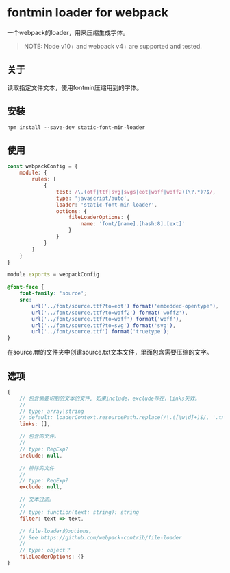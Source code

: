 # fontmin loader for webpack

一个webpack的loader，用来压缩生成字体。

> NOTE: Node v10+ and webpack v4+ are supported and tested.


## 关于

读取指定文件文本，使用fontmin压缩用到的字体。


## 安装

`npm install --save-dev static-font-min-loader`


## 使用

```js
const webpackConfig = {
    module: {
        rules: [
            {
                test: /\.(otf|ttf|svg|svgs|eot|woff|woff2)(\?.*)?$/,
                type: 'javascript/auto',
                loader: 'static-font-min-loader',
                options: {
                    fileLoaderOptions: {
                        name: 'font/[name].[hash:8].[ext]'
                    }
                }
            }
        ]
    }
}

module.exports = webpackConfig
```

```css
@font-face {
    font-family: 'source';
    src:
        url('../font/source.ttf?to=eot') format('embedded-opentype'),
        url('../font/source.ttf?to=woff2') format('woff2'),
        url('../font/source.ttf?to=woff') format('woff'),
        url('../font/source.ttf?to=svg') format('svg'),
        url('../font/source.ttf') format('truetype');
}
```

在source.ttf的文件夹中创建source.txt文本文件，里面包含需要压缩的文字。


## 选项

```js
{
    // 包含需要切割的文本的文件, 如果include、exclude存在，links失效。
    //
    // type: array|string
    // default: loaderContext.resourcePath.replace(/\.([\w\d]+)$/, '.txt')
    links: [],

    // 包含的文件。
    //
    // type: RegExp?
    include: null,

    // 排除的文件
    //
    // type: RegExp?
    exclude: null,

    // 文本过滤。
    //
    // type: function(text: string): string
    filter: text => text,

    // file-loader的options。
    // See https://github.com/webpack-contrib/file-loader
    //
    // type: object？
    fileLoaderOptions: {}
}
```
